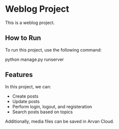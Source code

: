 # Weblog Project

This is a weblog project.

## How to Run

To run this project, use the following command:

python manage.py runserver

## Features

In this project, we can:

- Create posts
- Update posts
- Perform login, logout, and registeration
- Search posts based on topics

Additionally, media files can be saved in Arvan Cloud.
